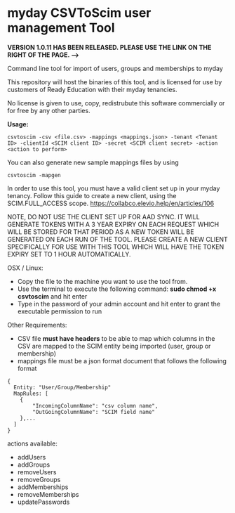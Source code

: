 # myday CSVToScim user management Tool

**VERSION 1.0.11 HAS BEEN RELEASED. PLEASE USE THE LINK ON THE RIGHT OF THE PAGE. -->**

Command line tool for import of users, groups and memberships to myday

This repository will host the binaries of this tool, and is licensed for use by customers of Ready Education with their myday tenancies. 

No license is given to use, copy, redistrubute this software commercially or for free by any other parties.

**Usage:**
```
csvtoscim -csv <file.csv> -mappings <mappings.json> -tenant <Tenant ID> -clientId <SCIM client ID> -secret <SCIM client secret> -action <action to perform>
```

You can also generate new sample mappings files by using
```
csvtoscim -mapgen
```

In order to use this tool, you must have a valid client set up in your myday tenancy. Follow this guide to create a new client, using the SCIM.FULL_ACCESS scope.
https://collabco.elevio.help/en/articles/106

NOTE, DO NOT USE THE CLIENT SET UP FOR AAD SYNC. IT WILL GENERATE TOKENS WITH A 3 YEAR EXPIRY ON EACH REQUEST WHICH WILL BE STORED FOR THAT PERIOD AS A NEW TOKEN WILL BE GENERATED ON EACH RUN OF THE TOOL. PLEASE CREATE A NEW CLIENT SPECIFICALLY FOR USE WITH THIS TOOL WHICH WILL HAVE THE TOKEN EXPIRY SET TO 1 HOUR AUTOMATICALLY.
	
OSX / Linux:
- Copy the file to the machine you want to use the tool from.
- Use the terminal to execute the following command: **sudo chmod +x csvtoscim** and hit enter
- Type in the password of your admin account and hit enter to grant the executable permission to run

Other Requirements:
- CSV file **must have headers** to be able to map which columns in the CSV are mapped to the SCIM entity being imported (user, group or membership)
- mappings file must be a json format document that follows the following format


```	
{
  Entity: "User/Group/Membership"
  MapRules: [
	{
		"IncomingColumnName": "csv column name",
		"OutGoingColumnName": "SCIM field name"
	},...
  ]
}
```
	
actions available:
- addUsers
- addGroups
- removeUsers
- removeGroups
- addMemberships
- removeMemberships
- updatePasswords
